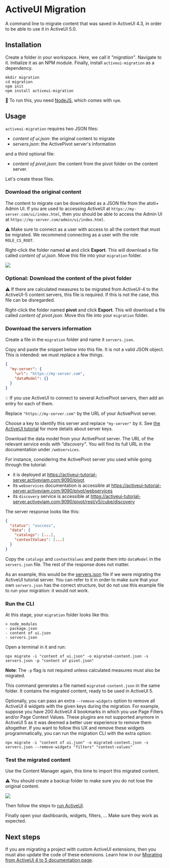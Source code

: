 # ActiveUI Migration

A command line to migrate content that was saved in ActiveUI 4.3, in order to be able to use it in ActiveUI 5.0.

## Installation

Create a folder in your workspace. Here, we call it _"migration"_.
Navigate to it.
Initialize it as an NPM module.
Finally, install `activeui-migration` as a dependency.

```shell
mkdir migration
cd migration
npm init
npm install activeui-migration
```

:pencil: To run this, you need [NodeJS](https://nodejs.org/en/download/), which comes with `npm`.

## Usage

`activeui-migration` requires two JSON files:

- _content of ui.json_: the original content to migrate
- _servers.json_: the ActivePivot server's information

and a third optional file:

- _content of pivot.json_: the content from the pivot folder on the content server.

Let's create these files.

### Download the original content

The content to migrate can be downloaded as a JSON file from the atoti+ Admin UI. If you are used to accessing ActiveUI at `https://my-server.com/ui/index.html`, then you should be able to access the Admin UI at `https://my-server.com/admin/ui/index.html`.

:warning: Make sure to connect as a user with access to all the content that must be migrated. We recommend connecting as a user with the role `ROLE_CS_ROOT`.

Right-click the folder named **ui** and click **Export**. This will download a file called _content of ui.json_. Move this file into your `migration` folder.

![](/documentation/download-content.gif)

### Optional: Download the content of the pivot folder

:warning: If there are calculated measures to be migrated from ActiveUI-4 to the ActiveUI-5 content servers, this file is required. If this is not the case, this file can be disregarded.

Right-click the folder named **pivot** and click **Export**. This will download a file called _content of pivot.json_. Move this file into your `migration` folder.

### Download the servers information

Create a file in the `migration` folder and name it `servers.json`.

Copy and paste the snippet below into this file. It is not a valid JSON object. This is intended: we must replace a few things.

```json
{
  "my-server": {
    "url": "https://my-server.com",
    "dataModel": {}
  }
}
```

:bulb: If you use ActiveUI to connect to several ActivePivot servers, then add an entry for each of them.

Replace `"https://my-server.com"` by the URL of your ActivePivot server.

Choose a key to identify this server and replace `"my-server"` by it. See [the ActiveUI tutorial](https://activeviam.com/activeui/documentation/5.0.0/docs/tutorial/runningAQuery#serverkey) for more details about server keys.

Download the data model from your ActivePivot server. The URL of the relevant service ends with _"discovery"_. You will find its full URL in the documentation under `/webservices`.

For instance, considering the ActivePivot server you used while going through the tutorial:

- it is deployed at https://activeui-tutorial-server.activeviam.com:9090/pivot
- its `webservices` documentation is accessible at https://activeui-tutorial-server.activeviam.com:9090/pivot/webservices
- its `discovery` service is accessible at https://activeui-tutorial-server.activeviam.com:9090/pivot/rest/v5/cube/discovery

The server response looks like this:

```json
{
  "status": "success",
  "data": {
    "catalogs": [...],
    "contextValues": [...]
  }
}
```

Copy the `catalogs` and `contextValues` and paste them into `dataModel` in the `servers.json` file. The rest of the response does not matter.

As an example, this would be the [servers.json](/documentation/servers-example.json) file if we were migrating the ActiveUI tutorial server. You can refer to it in order to make sure that your own `servers.json` has the correct structure, but do not use this example file to run your migration: it would not work.

### Run the CLI

At this stage, your `migration` folder looks like this:

```
> node_modules
- package.json
- content of ui.json
- servers.json
```

Open a terminal in it and run:

```
npx migrate -i "content of ui.json" -o migrated-content.json -s servers.json -p "content of pivot.json"
```

**Note**: The `-p` flag is not required unless calculated measures must also be migrated.

This command generates a file named `migrated-content.json` in the same folder. It contains the migrated content, ready to be used in ActiveUI 5.

Optionally, you can pass an extra `--remove-widgets` option to remove all ActiveUI 4 widgets with the given keys during the migration.
For example, suppose you have 200 ActiveUI 4 bookmarks in which you use Page Filters and/or Page Context Values.
These plugins are not supported anymore in ActiveUI 5 as it was deemed a better user experience to remove them altogether.
If you want to follow this UX and remove these widgets programmatically, you can run the migration CLI with the extra option:

```
npx migrate -i "content of ui.json" -o migrated-content.json -s servers.json --remove-widgets "filters" "context-values"
```

### Test the migrated content

Use the Content Manager again, this time to import this migrated content.

:warning: You should create a backup folder to make sure you do not lose the original content.

![](/documentation/upload-content.gif)

Then follow the steps to [run ActiveUI](https://activeviam.com/activeui/documentation/5.0.6/docs/getting-started#run-activeui).

Finally open your dashboards, widgets, filters, ... Make sure they work as expected.

## Next steps

If you are migrating a project with custom ActiveUI extensions, then you must also update the code of these extensions. Learn how in our [Migrating from ActiveUI 4 to 5 documentation page](https://activeviam.com/activeui/documentation/5.0.6/docs/migrate-from-activeui-4-to-5).
